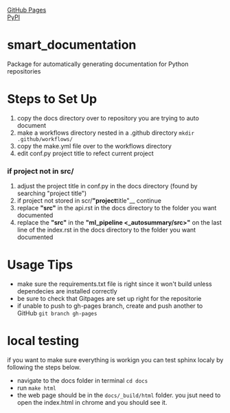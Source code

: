 [GitHub Pages](https://jameskabbes.github.io/smart_documentation)  
[PyPI](https://pypi.org/project/kabbes-smart-documentation)

# smart_documentation

Package for automatically generating documentation for Python repositories

# Steps to Set Up

1. copy the docs directory over to repository you are trying to auto document
2. make a workflows directory nested in a .github directory `mkdir .github/workflows/`
3. copy the make.yml file over to the workflows directory
4. edit conf.py project title to refect current project


### if project not in src/
1. adjust the project title in conf.py in the docs directory (found by searching "project title")
2. if project not stored in scr/**"project**title"\_\_ continue
3. replace **"src"** in the api.rst in the docs directory to the folder you want documented
4. replace the **"src"** in the **"ml_pipeline <\_autosummary/src>"** on the last line of the index.rst in the docs directory to the folder you want documented

# Usage Tips

- make sure the requirements.txt file is right since it won't build unless dependecies are installed correctly
- be sure to check that Gitpages are set up right for the repositorie
- if unable to push to gh-pages branch, create and push another to GitHub `git branch gh-pages`

# local testing 
if you want to make sure everything is workign you can test sphinx localy by following the steps below.
- navigate to the docs folder in terminal `cd docs`
- run `make html` 
- the web page should be in the `docs/_build/html` folder. you jsut need to open the index.html in chrome and you should see it.

